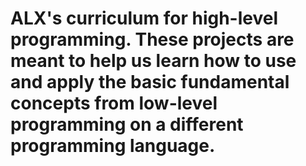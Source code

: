 # ALX's curriculum for high-level programming. These projects are meant to help us learn how to use and apply the basic fundamental concepts from low-level programming on a different programming language.
